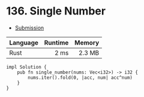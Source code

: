 # 136. Single Number
- [Submission](https://leetcode.com/submissions/detail/1075711426/)

| Language | Runtime | Memory |
| :-       |       -:|      -:|
| Rust | 2 ms | 2.3 MB |
```
impl Solution {
    pub fn single_number(nums: Vec<i32>) -> i32 {
        nums.iter().fold(0, |acc, num| acc^num)    
    }
}
```
